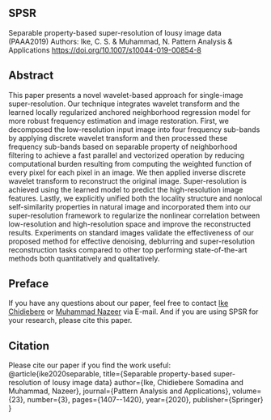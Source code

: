 ## SPSR
Separable property-based super-resolution of lousy image data (PAAA2019)
Authors: Ike, C. S. & Muhammad, N. 
Pattern Analysis & Applications 
https://doi.org/10.1007/s10044-019-00854-8

## Abstract
This paper presents a novel wavelet-based approach for single-image super-resolution. Our technique integrates wavelet transform and the learned locally regularized anchored neighborhood regression model for more robust frequency estimation and image restoration. First, we decomposed the low-resolution input image into four frequency sub-bands by applying discrete wavelet transform and then processed these frequency sub-bands based on separable property of neighborhood filtering to achieve a fast parallel and vectorized operation by reducing computational burden resulting from computing the weighted function of every pixel for each pixel in an image. We then applied inverse discrete wavelet transform to reconstruct the original image. Super-resolution is achieved using the learned model to predict the high-resolution image features. Lastly, we explicitly unified both the locality structure and nonlocal self-similarity properties in natural image and incorporated them into our super-resolution framework to regularize the nonlinear correlation between low-resolution and high-resolution space and improve the reconstructed results. Experiments on standard images validate the effectiveness of our proposed method for effective denoising, deblurring and super-resolution reconstruction tasks compared to other top performing state-of-the-art methods both quantitatively and qualitatively.

## Preface
If you have any questions about our paper, feel free to contact [Ike Chidiebere](chidosky4ril@yahoo.com) or [Muhammad Nazeer](nazeermuhammad2@gmail.com) via E-mail. And if you are using SPSR for your research, please cite this paper.

## Citation
Please cite our paper if you find the work useful:
  @article{ike2020separable,
  title={Separable property-based super-resolution of lousy image data}
  author={Ike, Chidiebere Somadina and Muhammad, Nazeer},
  journal={Pattern Analysis and Applications},
  volume={23},
  number={3},
  pages={1407--1420},
  year={2020},
  publisher={Springer}
}

